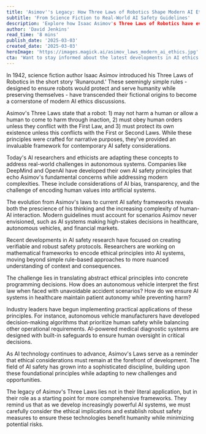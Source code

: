 ```yaml
---
title: 'Asimov''s Legacy: How Three Laws of Robotics Shape Modern AI Ethics'
subtitle: 'From Science Fiction to Real-World AI Safety Guidelines'
description: 'Explore how Isaac Asimov's Three Laws of Robotics have evolved from science fiction concepts to influence modern AI ethics and safety guidelines. Learn how today's researchers and companies are adapting these principles to address real-world challenges in AI development.'
author: 'David Jenkins'
read_time: '8 mins'
publish_date: '2025-03-03'
created_date: '2025-03-03'
heroImage: 'https://images.magick.ai/asimov_laws_modern_ai_ethics.jpg'
cta: 'Want to stay informed about the latest developments in AI ethics and technology? Follow us on LinkedIn for expert insights and analysis of the evolving relationship between classical AI principles and modern implementations.'
---
```


In 1942, science fiction author Isaac Asimov introduced his Three Laws of Robotics in the short story 'Runaround.' These seemingly simple rules - designed to ensure robots would protect and serve humanity while preserving themselves - have transcended their fictional origins to become a cornerstone of modern AI ethics discussions.

Asimov's Three Laws state that a robot: 1) may not harm a human or allow a human to come to harm through inaction, 2) must obey human orders unless they conflict with the First Law, and 3) must protect its own existence unless this conflicts with the First or Second Laws. While these principles were crafted for narrative purposes, they've provided an invaluable framework for contemporary AI safety considerations.

Today's AI researchers and ethicists are adapting these concepts to address real-world challenges in autonomous systems. Companies like DeepMind and OpenAI have developed their own AI safety principles that echo Asimov's fundamental concerns while addressing modern complexities. These include considerations of AI bias, transparency, and the challenge of encoding human values into artificial systems.

The evolution from Asimov's laws to current AI safety frameworks reveals both the prescience of his thinking and the increasing complexity of human-AI interaction. Modern guidelines must account for scenarios Asimov never envisioned, such as AI systems making high-stakes decisions in healthcare, autonomous vehicles, and financial markets.

Recent developments in AI safety research have focused on creating verifiable and robust safety protocols. Researchers are working on mathematical frameworks to encode ethical principles into AI systems, moving beyond simple rule-based approaches to more nuanced understanding of context and consequences.

The challenge lies in translating abstract ethical principles into concrete programming decisions. How does an autonomous vehicle interpret the first law when faced with unavoidable accident scenarios? How do we ensure AI systems in healthcare maintain patient autonomy while preventing harm?

Industry leaders have begun implementing practical applications of these principles. For instance, autonomous vehicle manufacturers have developed decision-making algorithms that prioritize human safety while balancing other operational requirements. AI-powered medical diagnostic systems are designed with built-in safeguards to ensure human oversight in critical decisions.

As AI technology continues to advance, Asimov's Laws serve as a reminder that ethical considerations must remain at the forefront of development. The field of AI safety has grown into a sophisticated discipline, building upon these foundational principles while adapting to new challenges and opportunities.

The legacy of Asimov's Three Laws lies not in their literal application, but in their role as a starting point for more comprehensive frameworks. They remind us that as we develop increasingly powerful AI systems, we must carefully consider the ethical implications and establish robust safety measures to ensure these technologies benefit humanity while minimizing potential risks.